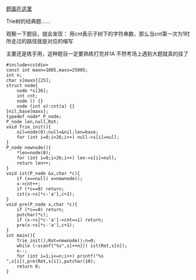[题面在这里](http://poj.org/problem?id=2001)

Trie树的经典题……

观察一下题目，就会发现：
用cnt表示子树下的字符串数，那么当cnt第一次为1时
所走过的路径就是对应的缩写

主要还是练手用，这种题目一定要熟练打完并1A
不然考场上遇到大题就真的挂了

```
#include<cstdio>
const int maxn=1005,maxs=25005;
int n;
char s[maxn][25];
struct node{
	node *s[26];
	int cnt;
	node () {}
	node (int a):cnt(a) {}
}nil,base[maxs];
typedef node* P_node;
P_node len,null,Rot;
void Trie_init(){
	nil=node(0);null=&nil;len=base;
	for (int i=0;i<26;i++) null->s[i]=null;
}
P_node newnode(){
	*len=node(0);
	for (int i=0;i<26;i++) len->s[i]=null;
	return len++;
}
void ist(P_node &x,char *c){
	if (x==null) x=newnode();
	x->cnt++;
	if (*c==0) return;
	ist(x->s[*c-'a'],c+1);
}
void pre(P_node x,char *c){
	if (*c==0) return;
	putchar(*c);
	if (x->s[*c-'a']->cnt==1) return;
	pre(x->s[*c-'a'],c+1);
}
int main(){
	Trie_init();Rot=newnode();n=0;
	while (~scanf("%s",s[++n])) ist(Rot,s[n]);
	n--;
	for (int i=1;i<=n;i++) printf("%s ",s[i]),pre(Rot,s[i]),putchar(10);
	return 0;
}
```